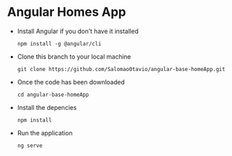 # Angular Homes App
- Install Angular if you don't have it installed

  `npm install -g @angular/cli`

- Clone this branch to your local machine

  `git clone https://github.com/Salomao0tavio/angular-base-homeApp.git`

- Once the code has been downloaded

  `cd angular-base-homeApp`

- Install the depencies

  `npm install` 

- Run the application 

  `ng serve`

